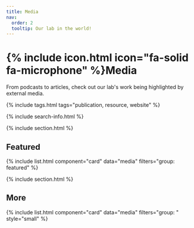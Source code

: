 ```yaml
---
title: Media
nav:
  order: 2
  tooltip: Our lab in the world!
---
```


# {% include icon.html icon="fa-solid fa-microphone" %}Media

From podcasts to articles, check out our lab's work being highlighted by external media.

{% include tags.html tags="publication, resource, website" %}

{% include search-info.html %}

{% include section.html %}

## Featured

{% include list.html component="card" data="media" filters="group: featured" %}

{% include section.html %}

## More

{% include list.html component="card" data="media" filters="group: " style="small" %}
